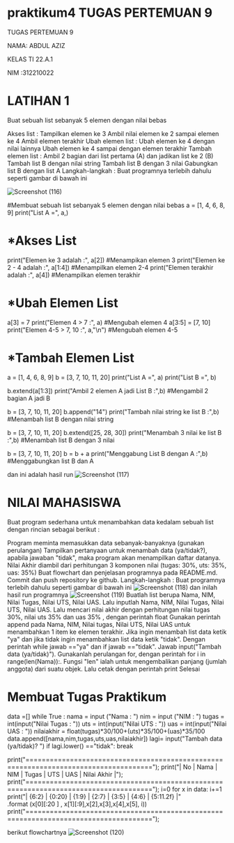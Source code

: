 # praktikum4 TUGAS PERTEMUAN 9

TUGAS PERTEMUAN 9

NAMA: ABDUL AZIZ

KELAS TI 22.A.1

NIM :312210022

# LATIHAN 1
Buat sebuah list sebanyak 5 elemen dengan nilai bebas

Akses list :
Tampilkan elemen ke 3
Ambil nilai elemen ke 2 sampai elemen ke 4
Ambil elemen terakhir
Ubah elemen list :
Ubah elemen ke 4 dengan nilai lainnya
Ubah elemen ke 4 sampai dengan elemen terakhir
Tambah elemen list :
Ambil 2 bagian dari list pertama (A) dan jadikan list ke 2 (B)
Tambah list B dengan nilai string
Tambah list B dengan 3 nilai
Gabungkan list B dengan list A
Langkah-langkah :
Buat programnya terlebih dahulu seperti gambar di bawah ini

![Screenshot (116)](https://user-images.githubusercontent.com/116137169/203566137-d97a9ff2-6010-4ea8-b289-2bab859f1287.png)

#Membuat sebuah list sebanyak 5 elemen dengan nilai bebas
a = [1, 4, 6, 8, 9]
print("List A =", a,)
# *Akses List
print("Elemen ke 3 adalah       :", a[2]) #Menampikan elemen 3
print("Elemen ke 2 - 4 adalah   :", a[1:4]) #Menampilkan elemen 2-4
print("Elemen terakhir adalah   :", a[4]) #Menampilkan elemen terakhir

# *Ubah Elemen List
a[3] = 7
print("Elemen 4 > 7             :", a) #Mengubah elemen 4
a[3:5] = [7, 10]
print("Elemen 4-5 > 7, 10       :", a,"\n") #Mengubah elemen 4-5

# *Tambah Elemen List
a = [1, 4, 6, 8, 9]
b = [3, 7, 10, 11, 20]
print("List A =", a)
print("List B =", b)

b.extend(a[1:3])
print("Ambil 2 elemen A jadi List B     :",b) #Mengambil 2 bagian A jadi B

b = [3, 7, 10, 11, 20]
b.append("14")
print("Tambah nilai string ke list B    :",b) #Menambah list B dengan nilai string

b = [3, 7, 10, 11, 20]
b.extend([25, 28, 30])
print("Menambah 3 nilai ke list B       :",b) #Menambah list B dengan 3 nilai

b = [3, 7, 10, 11, 20]
b = b + a
print("Menggabung List B dengan A       :",b) #Menggabungkan list B dan A

dan ini adalah hasil run 
![Screenshot (117)](https://user-images.githubusercontent.com/116137169/203566644-0abf2ee8-5d68-4bbd-bfb5-8956da64c62c.png)


# NILAI MAHASISWA
Buat program sederhana untuk menambahkan data kedalam sebuah list dengan rincian sebagai berikut :

Program meminta memasukkan data sebanyak-banyaknya (gunakan perulangan)
Tampilkan pertanyaan untuk menambah data (ya/tidak?), apabila jawaban
"tidak", maka program akan menampilkan daftar datanya.
Nilai Akhir diambil dari perhitungan 3 komponen nilai (tugas: 30%, uts: 35%, uas: 35%)
Buat flowchart dan penjelasan programnya pada README.md.
Commit dan push repository ke github.
Langkah-langkah :
Buat programnya terlebih dahulu seperti gambar di bawah ini
![Screenshot (118)](https://user-images.githubusercontent.com/116137169/203567788-626dd64f-c914-4302-8135-7a768f9396de.png)
dan inilah hasil run programnya
![Screenshot (119)](https://user-images.githubusercontent.com/116137169/203567950-3c8902b3-cd43-4664-8719-135aef6558fb.png)
Buatlah list berupa Nama, NIM, Nilai Tugas, Nilai UTS, Nilai UAS.
Lalu inputlah Nama, NIM, Nilai Tugas, Nilai UTS, Nilai UAS.
Lalu mencari nilai akhir dengan perhitungan nilai tugas 30%, nilai uts 35% dan uas 35% , dengan perintah float
Gunakan perintah append pada Nama, NIM, Nilai tugas, Nilai UTS, Nilai UAS untuk menambahkan 1 item ke elemen terakhir.
Jika ingin menambah list data ketik "ya" dan jika tidak ingin menambahkan list data ketik "tidak". Dengan perintah while jawab =="ya" dan if jawab =="tidak". Jawab input("Tambah data (ya/tidak)").
Gunakanlah perulangan for, dengan perintah for i in range(len(Nama)):. Fungsi "len" ialah untuk mengembalikan panjang (jumlah anggota) dari suatu objek.
Lalu cetak dengan perintah print
Selesai
# Membuat Tugas Praktikum
data =[]
while True :
    nama       = input    ("Nama        : ")
    nim        = input    ("NIM         : ")
    tugas      = int(input("Nilai Tugas : "))
    uts        = int(input("Nilai UTS   : "))
    uas        = int(input("Nilai UAS   : "))
    nilaiakhir = float(tugas)*30/100+(uts)*35/100+(uas)*35/100
    data.append([nama,nim,tugas,uts,uas,nilaiakhir])
    lagi= input("Tambah data (ya/tidak)? ")
    if lagi.lower() =="tidak":
        break


print("=====================================================================================");
print("|  No  |     Nama     |     NIM     |   Tugas   |   UTS   |   UAS   |  Nilai Akhir  |");
print("=====================================================================================");
i=0
for x in data:
    i+=1
    print("|  {6:2}  |  {0:20}  |  {1:9}  |  {2:7}  |  {3:5}  | {4:6}  |  {5:11.2f}  |"\
          .format (x[0][:20 ] , x[1][:9],x[2],x[3],x[4],x[5], i))
print("=====================================================================================");


berikut flowchartnya
![Screenshot (120)](https://user-images.githubusercontent.com/116137169/203568939-9bde7dda-d9a8-45e4-9578-9566f45f9eb7.png)



